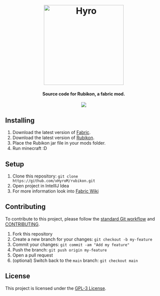 <h1 align="center">
  <br>
  <img src="https://avatars.githubusercontent.com/u/132217641?s=256&v=4" alt="Hyro" width="256">
  <br>
</h1>

<h4 align="center">Source code for Rubikon, a fabric mod.</h4>

<p align="center">
    <a href="https://discord.com/invite/kFPKmEKeMS" alt="Discord">
        <img src="https://img.shields.io/discord/1046534628577640528?label=discord&style=for-the-badge&color=2fbfc4"/>
    </a>
</p>

## Installing

1. Download the latest version of [Fabric](https://fabricmc.net/use/).
2. Download the latest version of [Rubikon](https://github.com/mcrubikon/rubikon/releases).
3. Place the Rubikon jar file in your mods folder.
4. Run minecraft :D

## Setup

1. Clone this repository: `git clone https://github.com/xHyroM/rubikon.git`
2. Open project in IntellIJ Idea
3. For more information look into [Fabric Wiki](https://fabricmc.net/wiki/tutorial:setup)

## Contributing

To contribute to this project, please follow the [standard Git workflow](https://git-scm.com/book/en/v2/Git-Basics-Getting-a-Git-Repository#The-Standard-Git-Workflow) and [CONTRIBUTING](./CONTRIBUTING.md).

1. Fork this repository
2. Create a new branch for your changes: `git checkout -b my-feature`
3. Commit your changes: `git commit -am "Add my feature"`
4. Push the branch: `git push origin my-feature`
5. Open a pull request
6. (optional) Switch back to the `main` branch: `git checkout main`

## License

This project is licensed under the [GPL-3 License](./LICENSE).
